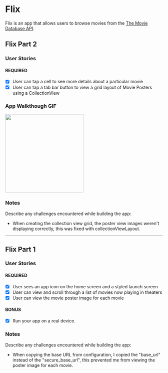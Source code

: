 # Flix

Flix is an app that allows users to browse movies from the [The Movie Database API](http://docs.themoviedb.apiary.io/#).

## Flix Part 2

### User Stories

#### REQUIRED
- [x] User can tap a cell to see more details about a particular movie
- [x] User can tap a tab bar button to view a grid layout of Movie Posters using a CollectionView

### App Walkthough GIF

<img src="http://i.imgur.com/Fq8bpWb.gif" width=250><br>

### Notes
Describe any challenges encountered while building the app:

- When creating the collection view grid, the poster view images weren't displaying correctly, this was fixed with collectionViewLayout. 

---

## Flix Part 1

### User Stories

#### REQUIRED 
- [x] User sees an app icon on the home screen and a styled launch screen
- [x] User can view and scroll through a list of movies now playing in theaters
- [x] User can view the movie poster image for each movie

#### BONUS
- [x] Run your app on a real device.

### Notes
Describe any challenges encountered while building the app:

- When copying the base URL from configuration, I copied the "base_url" instead of the "secure_base_url", this prevented me from viewing the poster image for each movie.
